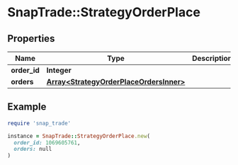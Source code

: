 # SnapTrade::StrategyOrderPlace

## Properties

| Name | Type | Description | Notes |
| ---- | ---- | ----------- | ----- |
| **order_id** | **Integer** |  | [optional] |
| **orders** | [**Array&lt;StrategyOrderPlaceOrdersInner&gt;**](StrategyOrderPlaceOrdersInner.md) |  | [optional] |

## Example

```ruby
require 'snap_trade'

instance = SnapTrade::StrategyOrderPlace.new(
  order_id: 1069605761,
  orders: null
)
```

